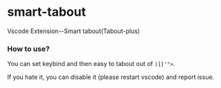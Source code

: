 # smart-tabout
Vscode Extension--Smart tabout(Tabout-plus)

### How to use?

You can set keybind and then easy to tabout out of `)]}'">`.

If you hate it, you can disable it (please restart vscode) and report issue.
